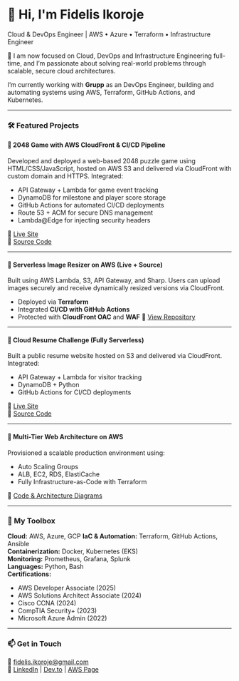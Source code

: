 # 👋 Hi, I'm Fidelis Ikoroje
Cloud & DevOps Engineer | AWS • Azure • Terraform • Infrastructure Engineer

🔧 I am now focused on Cloud, DevOps and Infrastructure Engineering full-time, and I’m passionate about solving real-world problems through scalable, secure cloud architectures.

I’m currently working with **Grupp** as an DevOps Engineer, building and automating systems using AWS, Terraform, GitHub Actions, and Kubernetes.

---

### 🛠️ Featured Projects
#### 🔹 2048 Game with AWS CloudFront & CI/CD Pipeline
Developed and deployed a web-based 2048 puzzle game using HTML/CSS/JavaScript, hosted on AWS S3 and delivered via CloudFront with custom domain and HTTPS. Integrated:
* API Gateway + Lambda for game event tracking
* DynamoDB for milestone and player score storage
* GitHub Actions for automated CI/CD deployments
* Route 53 + ACM for secure DNS management
* Lambda\@Edge for injecting security headers

🔗 [Live Site](https://play-2048.fozdigitalz.com)  
🔗 [Source Code](https://github.com/Fidelisesq/2048-Game-with-AWS-CloudFront-CI-CD-Pipeline)

---

#### 🔹 Serverless Image Resizer on AWS (Live + Source)
Built using AWS Lambda, S3, API Gateway, and Sharp. Users can upload images securely and receive dynamically resized versions via CloudFront.  
- Deployed via **Terraform**
- Integrated **CI/CD with GitHub Actions**
- Protected with **CloudFront OAC** and **WAF**
🔗 [View Repository](https://github.com/Fidelisesq/serverless-image-resizer)
---

#### 🔹 Cloud Resume Challenge (Fully Serverless)
Built a public resume website hosted on S3 and delivered via CloudFront. Integrated:
- API Gateway + Lambda for visitor tracking
- DynamoDB + Python
- GitHub Actions for CI/CD deployments

🔗 [Live Site](https://your-resume-url.com)  
🔗 [Source Code](https://github.com/Fidelisesq/cloud-resume-challenge)

---

#### 🔹 Multi-Tier Web Architecture on AWS
Provisioned a scalable production environment using:
- Auto Scaling Groups
- ALB, EC2, RDS, ElastiCache
- Fully Infrastructure-as-Code with Terraform

🔗 [Code & Architecture Diagrams](https://github.com/Fidelisesq/aws-multi-tier-arch)

---

### 🧰 My Toolbox
**Cloud:** AWS, Azure, GCP
**IaC & Automation:** Terraform, GitHub Actions, Ansible  
**Containerization:** Docker, Kubernetes (EKS)  
**Monitoring:** Prometheus, Grafana, Splunk  
**Languages:** Python, Bash  
**Certifications:**  
- AWS Developer Associate (2025)  
- AWS Solutions Architect Associate (2024)  
- Cisco CCNA (2024)  
- CompTIA Security+ (2023)  
- Microsoft Azure Admin (2022)  

---

### 📫 Get in Touch
📧 fidelis.ikoroje@gmail.com  
🔗 [LinkedIn](https://www.linkedin.com/in/fidelis-ikoroje) | [Dev.to](https://dev.to/fidelisesq) | [AWS Page](https://builder.aws.com/content/2xldyFDXn5Tkkeg5A4yEK6hQDXx/serverless-image-resizer-on-aws)
